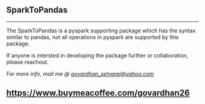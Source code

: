SparkToPandas
--------------

-----
The SparkToPandas is a pyspark supporting package which has the syntax similar to pandas, not all operations in pyspark are supported by this package.

If anyone is intersted in developing the package further or collaboration, please reachout.

*For more info, mail me @ govardhan_selvaraj@yahoo.com*

https://www.buymeacoffee.com/govardhan26
-----------




